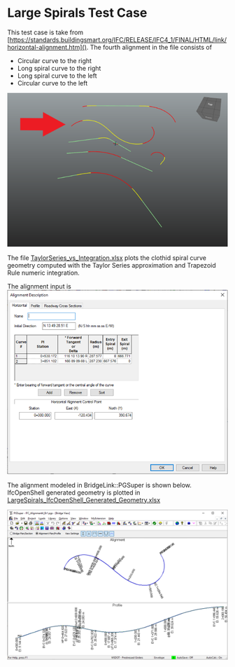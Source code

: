 # Large Spirals Test Case

This test case is take from [https://standards.buildingsmart.org/IFC/RELEASE/IFC4_1/FINAL/HTML/link/horizontal-alignment.htm](). The fourth alignment in the file consists of

* Circular curve to the right
* Long spiral curve to the right
* Long spiral curve to the left
* Circular curve to the left

![](ex-horizontal-alignment.png)

The file [TaylorSeries_vs_Integration.xlsx]() plots the clothid spiral curve geometry computed with the Taylor Series approximation and Trapezoid Rule numeric integration.

The alignment input is
![](AlignmentInput.png)

The alignment modeled in BridgeLink::PGSuper is shown below. IfcOpenShell generated geometry is plotted in [LargeSpirals_IfcOpenShell_Generated_Geometry.xlsx]()

![](IFC_Alignment4_Br1.png)

